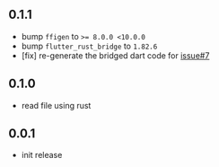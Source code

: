 ## 0.1.1

- bump `ffigen` to `>= 8.0.0 <10.0.0`
- bump `flutter_rust_bridge` to `1.82.6`
- [fix] re-generate the bridged dart code for [issue#7](https://github.com/SimonWang9610/gpt_tokenizer/issues/7)

## 0.1.0

- read file using rust

## 0.0.1

- init release
